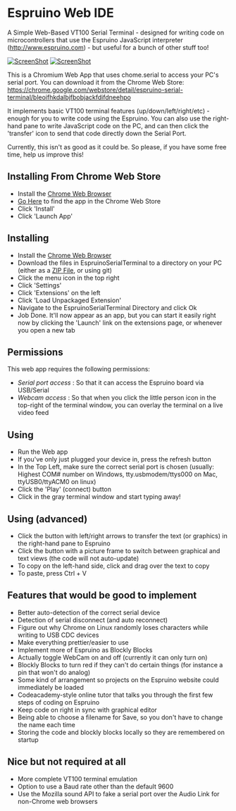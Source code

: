 Espruino Web IDE
======================

A Simple Web-Based VT100 Serial Terminal - designed for writing code on microcontrollers that use the Espruino JavaScript interpreter (http://www.espruino.com) - but useful for a bunch of other stuff too!

[![ScreenShot](https://raw.github.com/espruino/EspruinoWebIDE/master/extras/screenshot.png)](http://youtu.be/Fjju_QhzL-c)
[![ScreenShot](https://raw.github.com/espruino/EspruinoWebIDE/master/extras/screenshot2.png)](http://youtu.be/Fjju_QhzL-c)

This is a Chromium Web App that uses chome.serial to access your PC's serial port. You can download it from the Chrome Web Store: https://chrome.google.com/webstore/detail/espruino-serial-terminal/bleoifhkdalbjfbobjackfdifdneehpo

It implements basic VT100 terminal features (up/down/left/right/etc) - enough for you to write code using the Espruino. You can also use the right-hand pane to write JavaScript code on the PC, and can then click the 'transfer' icon to send that code directly down the Serial Port.

Currently, this isn't as good as it could be. So please, if you have some free time, help us improve this!

Installing From Chrome Web Store
----------------------------

* Install the [Chrome Web Browser](https://www.google.com/intl/en/chrome/browser/)
* [Go Here](https://chrome.google.com/webstore/detail/espruino-serial-terminal/bleoifhkdalbjfbobjackfdifdneehpo) to find the app in the Chrome Web Store
* Click 'Install'
* Click 'Launch App'

Installing
----------

* Install the [Chrome Web Browser](https://www.google.com/intl/en/chrome/browser/)
* Download the files in EspruinoSerialTerminal to a directory on your PC (either as a [ZIP File](https://github.com/espruino/EspruinoWebIDE/archive/master.zip), or using git)
* Click the menu icon in the top right
* Click 'Settings'
* Click 'Extensions' on the left
* Click 'Load Unpackaged Extension'
* Navigate to the EspruinoSerialTerminal Directory and click Ok
* Job Done. It'll now appear as an app, but you can start it easily right now by clicking the 'Launch' link on the extensions page, or whenever you open a new tab

Permissions
----------

This web app requires the following permissions:
* *Serial port access* : So that it can access the Espruino board via USB/Serial
* *Webcam access* : So that when you click the little person icon in the top-right of the terminal window, you can overlay the terminal on a live video feed

Using
-----

* Run the Web app
* If you've only just plugged your device in, press the refresh button
* In the Top Left, make sure the correct serial port is chosen (usually: Highest COM# number on Windows, tty.usbmodem/ttys000 on Mac, ttyUSB0/ttyACM0 on linux)
* Click the 'Play' (connect) button
* Click in the gray terminal window and start typing away!

Using (advanced)
--------------
* Click the button with left/right arrows to transfer the text (or graphics) in the right-hand pane to Espruino
* Click the button with a picture frame to switch between graphical and text views (the code will not auto-update)
* To copy on the left-hand side, click and drag over the text to copy
* To paste, press Ctrl + V

Features that would be good to implement
-----------------------------------
* Better auto-detection of the correct serial device
* Detection of serial disconnect (and auto reconnect)
* Figure out why Chrome on Linux randomly loses characters while writing to USB CDC devices
* Make everything prettier/easier to use
* Implement more of Espruino as Blockly Blocks
* Actually toggle WebCam on and off (currently it can only turn on)
* Blockly Blocks to turn red if they can't do certain things (for instance a pin that won't do analog)
* Some kind of arrangement so projects on the Espruino website could immediately be loaded
* Codeacademy-style online tutor that talks you through the first few steps of coding on Espruino
* Keep code on right in sync with graphical editor
* Being able to choose a filename for Save, so you don't have to change the name each time
* Storing the code and blockly blocks locally so they are remembered on startup

Nice but not required at all
-------------------------
* More complete VT100 terminal emulation
* Option to use a Baud rate other than the default 9600
* Use the Mozilla sound API to fake a serial port over the Audio Link for non-Chrome web browsers
